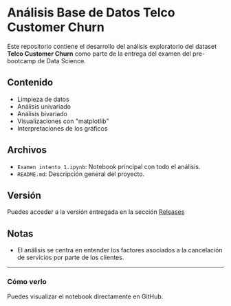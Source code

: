 # Análisis Base de Datos Telco Customer Churn

Este repositorio contiene el desarrollo del análisis exploratorio del dataset **Telco Customer Churn** como parte de la entrega del examen del pre-bootcamp de Data Science.

## Contenido

- Limpieza de datos
- Análisis univariado
- Análisis bivariado
- Visualizaciones con "matplotlib"
- Interpretaciones de los gráficos

## Archivos

- `Examen intento 1.ipynb`: Notebook principal con todo el análisis.
- `README.md`: Descripción general del proyecto.

## Versión

Puedes acceder a la versión entregada en la sección [Releases](https://github.com/MacarenaMoraV/Examen-intento-1/releases)

## Notas

- El análisis se centra en entender los factores asociados a la cancelación de servicios por parte de los clientes.
---

### Cómo verlo

Puedes visualizar el notebook directamente en GitHub.

